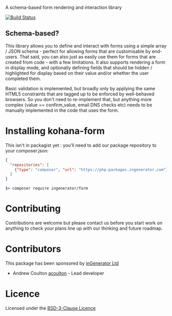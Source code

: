 A schema-based form rendering and interaction library

[![Build Status](https://travis-ci.org/ingenerator/form.svg?branch=0.1.x)](https://travis-ci.org/ingenerator/form)

## Schema-based?

This library allows you to define and interact with forms using a simple array / JSON schema - perfect
for allowing forms that are customisable by end-users. That said, you can also just as easily use them
for forms that are created from code - with a few limitations. It also supports rendering a 
form in display mode, and optionally defining fields that should be hidden / highlighted for display
based on their value and/or whether the user completed them.

Basic validation is implemented, but broadly only by applying the same HTML5 constraints that are
tagged up to be enforced by well-behaved browsers. So you don't need to re-implement that, but 
anything more complex (value == confirm_value, email DNS checks etc) needs to be manually implemented
in the code that uses the form.  


# Installing kohana-form

This isn't in packagist yet : you'll need to add our package repository to your composer.json:

```json
{
  "repositories": [
    {"type": "composer", "url": "https://php-packages.ingenerator.com"}
  ]
}
```

`$> composer require ingenerator/form`

# Contributing

Contributions are welcome but please contact us before you start work on anything to check your
plans line up with our thinking and future roadmap. 

# Contributors

This package has been sponsored by [inGenerator Ltd](http://www.ingenerator.com)

* Andrew Coulton [acoulton](https://github.com/acoulton) - Lead developer

# Licence

Licensed under the [BSD-3-Clause Licence](LICENSE)
